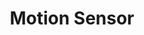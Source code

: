 ---
date_added: 2022-08-23
model: ZM-RT20
vendor: Tuya
title: Motion Sensor
category: sensor
supports: occupancy, battery
zigbeemodel: ['TS0202', '_TZ3000_msl6wxk9']
compatible: [deconz, z2m]
deconz: 5299
z2m: IH012-RT01
mlink: 
link: https://www.aliexpress.com/item/1005003606082802.html
link2: https://www.aliexpress.com/item/1005003661259185.html
---